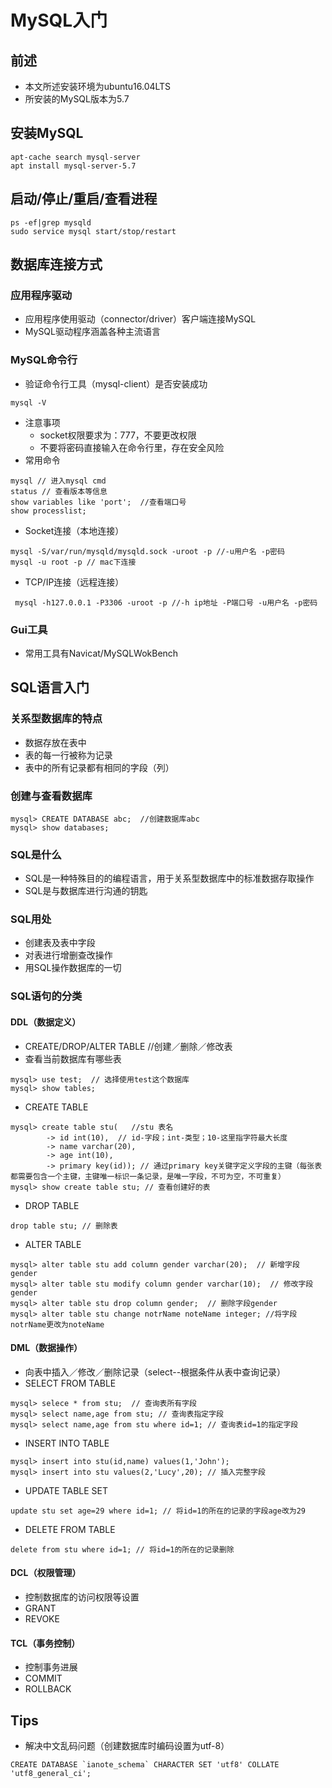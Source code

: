 # MySQL入门

## 前述
+ 本文所述安装环境为ubuntu16.04LTS 
+ 所安装的MySQL版本为5.7

## 安装MySQL
```
apt-cache search mysql-server
apt install mysql-server-5.7
```

## 启动/停止/重启/查看进程
```
ps -ef|grep mysqld
sudo service mysql start/stop/restart
```

## 数据库连接方式

### 应用程序驱动
+ 应用程序使用驱动（connector/driver）客户端连接MySQL
+ MySQL驱动程序涵盖各种主流语言

### MySQL命令行
+ 验证命令行工具（mysql-client）是否安装成功
```
mysql -V
```
+ 注意事项
    + socket权限要求为：777，不要更改权限
    + 不要将密码直接输入在命令行里，存在安全风险
+ 常用命令
```
mysql // 进入mysql cmd
status // 查看版本等信息
show variables like 'port';  //查看端口号
show processlist;
```
+ Socket连接（本地连接）
```
mysql -S/var/run/mysqld/mysqld.sock -uroot -p //-u用户名 -p密码
mysql -u root -p // mac下连接
```
+ TCP/IP连接（远程连接）
```
 mysql -h127.0.0.1 -P3306 -uroot -p //-h ip地址 -P端口号 -u用户名 -p密码
```
### Gui工具
+ 常用工具有Navicat/MySQLWokBench

## SQL语言入门

### 关系型数据库的特点
+ 数据存放在表中
+ 表的每一行被称为记录
+ 表中的所有记录都有相同的字段（列）

### 创建与查看数据库
```
mysql> CREATE DATABASE abc;  //创建数据库abc
mysql> show databases; 
```

### SQL是什么
+ SQL是一种特殊目的的编程语言，用于关系型数据库中的标准数据存取操作
+ SQL是与数据库进行沟通的钥匙

### SQL用处
+ 创建表及表中字段
+ 对表进行增删查改操作
+ 用SQL操作数据库的一切

### SQL语句的分类

#### DDL（数据定义）
+ CREATE/DROP/ALTER TABLE //创建／删除／修改表
+ 查看当前数据库有哪些表
```
mysql> use test;  // 选择使用test这个数据库
mysql> show tables; 
```
+ CREATE TABLE
```
mysql> create table stu(   //stu 表名
        -> id int(10),  // id-字段；int-类型；10-这里指字符最大长度
        -> name varchar(20),
        -> age int(10),
        -> primary key(id)); // 通过primary key关键字定义字段的主键（每张表都需要包含一个主键，主键唯一标识一条记录，是唯一字段，不可为空，不可重复）
mysql> show create table stu; // 查看创建好的表
```
+ DROP TABLE
```
drop table stu; // 删除表
```
+ ALTER TABLE
```
mysql> alter table stu add column gender varchar(20);  // 新增字段gender
mysql> alter table stu modify column gender varchar(10);  // 修改字段gender
mysql> alter table stu drop column gender;  // 删除字段gender
mysql> alter table stu change notrName noteName integer; //将字段notrName更改为noteName
```

#### DML（数据操作）
+ 向表中插入／修改／删除记录（select--根据条件从表中查询记录）
+ SELECT FROM TABLE
```
mysql> selece * from stu;  // 查询表所有字段
mysql> select name,age from stu; // 查询表指定字段
mysql> select name,age from stu where id=1; // 查询表id=1的指定字段
```
+ INSERT INTO TABLE
```
mysql> insert into stu(id,name) values(1,'John');
mysql> insert into stu values(2,'Lucy',20); // 插入完整字段
```
+ UPDATE TABLE SET
```
update stu set age=29 where id=1; // 将id=1的所在的记录的字段age改为29
```
+ DELETE FROM TABLE
```
delete from stu where id=1; // 将id=1的所在的记录删除
```

#### DCL（权限管理）
+ 控制数据库的访问权限等设置
+ GRANT
+ REVOKE

#### TCL（事务控制）
+ 控制事务进展
+ COMMIT
+ ROLLBACK

## Tips
+ 解决中文乱码问题（创建数据库时编码设置为utf-8）
```
CREATE DATABASE `ianote_schema` CHARACTER SET 'utf8' COLLATE 'utf8_general_ci';
```
